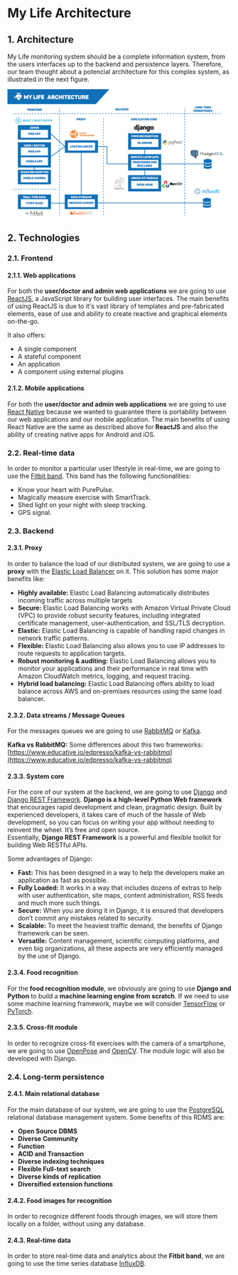 # My Life Architecture

## 1. Architecture

My Life monitoring system should be a complete information system, from the users interfaces up to the backend and persistence layers. Therefore, our team thought about a potencial architecture for this complex system, as illustrated in the next figure.

![technology-architecture](technology-architecture.png)

## 2. Technologies

### 2.1. Frontend

#### 2.1.1. Web applications  

For both the **user/doctor and admin web applications** we are going to use [ReactJS](https://reactjs.org/), a JavaScript library for building user interfaces. The main benefits of using ReactJS is due to it's vast library of templates and pre-fabricated elements, ease of use and ability to create reactive and graphical elements on-the-go.

It also offers:

* A single component  
* A stateful component  
* An application  
* A component using external plugins  

#### 2.1.2. Mobile applications


For both the **user/doctor and admin web applications** we are going to use [React Native](https://facebook.github.io/react-native/) because we wanted to guarantee there is portability between our web applications and our mobile application. The main benefits of using React Native are the same as described above for **ReactJS** and also the ability of creating native apps for Android and iOS.

### 2.2. Real-time data

In order to monitor a particular user lifestyle in real-time, we are going to use the [Fitbit band](https://www.fitbit.com/). This band has the following functionalities:

* Know your heart with PurePulse.
* Magically measure exercise with SmartTrack.
* Shed light on your night with sleep tracking.
* GPS signal.  

### 2.3. Backend  

#### 2.3.1. Proxy  

In order to balance the load of our distributed system, we are going to use a **proxy** with the [Elastic Load Balancer](https://aws.amazon.com/elasticloadbalancing/) on it. This solution has some major benefits like:  

* **Highly available:** Elastic Load Balancing automatically distributes incoming traffic across multiple targets
* **Secure:** Elastic Load Balancing works with Amazon Virtual Private Cloud (VPC) to provide robust security features, including integrated certificate management, user-authentication, and SSL/TLS decryption.  
* **Elastic:** Elastic Load Balancing is capable of handling rapid changes in network traffic patterns.  
* **Flexible:** Elastic Load Balancing also allows you to use IP addresses to route requests to application targets.  
* **Robust monitoring & auditing:** Elastic Load Balancing allows you to monitor your applications and their performance in real time with Amazon CloudWatch metrics, logging, and request tracing.  
* **Hybrid load balancing:** Elastic Load Balancing offers ability to load balance across AWS and on-premises resources using the same load balancer. 

#### 2.3.2. Data streams / Message Queues  

For the messages queues we are going to use [RabbitMQ](https://www.rabbitmq.com/) or [Kafka](https://kafka.apache.org/).  

**Kafka vs RabbitMQ:** Some differences about this two frameworks: [https://www.educative.io/edpresso/kafka-vs-rabbitmq](https://www.educative.io/edpresso/kafka-vs-rabbitmq)  

#### 2.3.3. System core  

For the core of our system at the backend, we are going to use [Django](https://www.djangoproject.com/) and [Django REST Framework](https://www.django-rest-framework.org/). 
**Django is a high-level Python Web framework** that encourages rapid development and clean, pragmatic design. Built by experienced developers, it takes care of much of the hassle of Web development, so you can focus on writing your app without needing to reinvent the wheel. It’s free and open source.  
Essentially, **Django REST Framework** is a powerful and flexible toolkit for building Web RESTful APIs.  

Some advantages of Django:

* **Fast:** This has been designed in a way to help the developers make an application as fast as possible.  
* **Fully Loaded:** It works in a way that includes dozens of extras to help with user authentication, site maps, content administration, RSS feeds and much more such things.  
* **Secure:** When you are doing it in Django, it is ensured that developers don’t commit any mistakes related to security. 
* **Scalable:** To meet the heaviest traffic demand, the benefits of Django framework can be seen.  
* **Versatile:** Content management, scientific computing platforms, and even big organizations, all these aspects are very efficiently managed by the use of Django.  

#### 2.3.4. Food recognition  

For the **food recognition module**, we obviously are going to use **Django and Python** to build a **machine learning engine from scratch**. If we need to use some machine learning framework, maybe we will consider [TensorFlow](https://www.tensorflow.org/) or [PyTorch](https://pytorch.org/).

#### 2.3.5. Cross-fit module  

In order to recognize cross-fit exercises with the camera of a smartphone, we are going to use [OpenPose](https://www.learnopencv.com/tag/openpose/) and [OpenCV](https://opencv.org/). The module logic will also be developed with Django.

### 2.4. Long-term persistence  

#### 2.4.1. Main relational database  

For the main database of our system, we are going to use the [PostgreSQL](https://www.postgresql.org/) relational database management system. Some benefits of this RDMS are:

* **Open Source DBMS**
* **Diverse Community**
* **Function**
* **ACID and Transaction**
* **Diverse indexing techniques**
* **Flexible Full-text search**
* **Diverse kinds of replication**
* **Diversified extension functions**

#### 2.4.2. Food images for recognition

In order to recognize different foods through images, we will store them locally on a folder, without using any database.  

#### 2.4.3. Real-time data 

In order to store real-time data and analytics about the **Fitbit band**, we are going to use the time series database [InfluxDB](https://www.influxdata.com/).  


